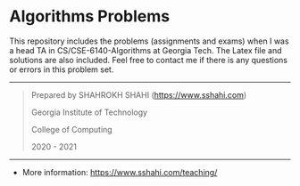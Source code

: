# Algorithms Problems
This repository includes the problems (assignments and exams) when I was a head TA in CS/CSE-6140-Algorithms at Georgia Tech. The Latex file and solutions are also included. Feel free to contact me if there is any questions or errors in this problem set.

----

> Prepared by SHAHROKH SHAHI (https://www.sshahi.com)
>
> Georgia Institute of Technology
>
> College of Computing
>
> 2020 - 2021
----

* More information:  <a href="https://www.sshahi.com/teaching/" target="_blank">https://www.sshahi.com/teaching/</a> 